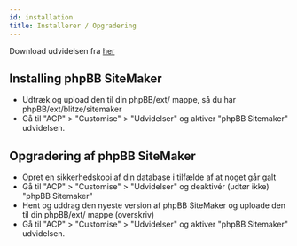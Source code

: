 ```yaml
---
id: installation
title: Installerer / Opgradering
---
```


Download udvidelsen fra [her](https://www.phpbb.com/customise/db/extension/phpbb_sitemaker_2/)

## Installing phpBB SiteMaker

* Udtræk og upload den til din phpBB/ext/ mappe, så du har phpBB/ext/blitze/sitemaker
* Gå til "ACP" > "Customise" > "Udvidelser" og aktiver "phpBB Sitemaker" udvidelsen.

## Opgradering af phpBB SiteMaker

* Opret en sikkerhedskopi af din database i tilfælde af at noget går galt
* Gå til "ACP" > "Customise" > "Udvidelser" og deaktivér (udtør ikke) "phpBB Sitemaker"
* Hent og uddrag den nyeste version af phpBB SiteMaker og uploade den til din phpBB/ext/ mappe (overskriv)
* Gå til "ACP" > "Customise" > "Udvidelser" og aktiver "phpBB Sitemaker" udvidelsen.